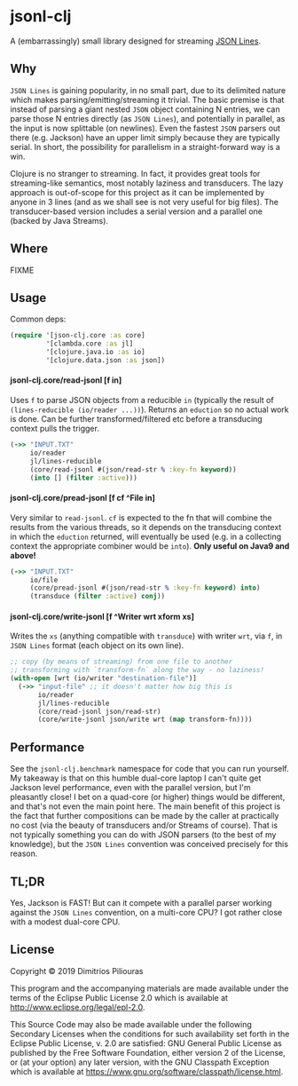 # jsonl-clj

A (embarrassingly) small library designed for streaming [JSON Lines](http://jsonlines.org/).

## Why 
`JSON Lines` is gaining popularity, in no small part, due to its delimited nature which makes parsing/emitting/streaming it trivial. The basic premise is that instead of parsing a giant nested `JSON` object containing N entries, we can parse those N entries directly (as `JSON Lines`), and potentially in parallel, as the input is now splittable (on newlines). Even the fastest `JSON` parsers out there (e.g. Jackson) have an upper limit simply because they are typically serial. In short, the possibility for parallelism in a straight-forward way is a win.


Clojure is no stranger to streaming. In fact, it provides great tools for streaming-like semantics, most notably laziness and transducers. The lazy approach is out-of-scope for this project as it can be implemented by anyone in 3 lines (and as we shall see is not very useful for big files). The transducer-based version includes a serial version and a parallel one (backed by Java Streams). 

 
## Where
FIXME 
  
## Usage
Common deps:
 
```clj
(require '[json-clj.core :as core] 
         '[clambda.core :as jl]
         '[clojure.java.io :as io]
         '[clojure.data.json :as json])
```

#### jsonl-clj.core/read-jsonl \[f in\]

Uses `f` to parse JSON objects from a reducible `in` (typically the result of `(lines-reducible (io/reader ...))`). Returns an `eduction` so no actual work is done. Can be further transformed/filtered etc before a transducing context pulls the trigger.

```clj
(->> "INPUT.TXT"
     io/reader
     jl/lines-reducible
     (core/read-jsonl #(json/read-str % :key-fn keyword))
     (into [] (filter :active)))
```

 
#### jsonl-clj.core/pread-jsonl \[f cf ^File in\]
Very similar to `read-jsonl`. `cf` is expected to the fn that will combine the results from the various threads, so it depends on the transducing context in which the `eduction` returned, will eventually be used (e.g. in a collecting context the appropriate combiner would be `into`). **Only useful on Java9 and above!**

```clj
(->> "INPUT.TXT"
     io/file
     (core/pread-jsonl #(json/read-str % :key-fn keyword) into)
     (transduce (filter :active) conj))
``` 

#### jsonl-clj.core/write-jsonl \[f ^Writer wrt xform xs\]

Writes the `xs` (anything compatible with `transduce`) with writer `wrt`, via `f`, in `JSON Lines` format (each object on its own line).

```clj
;; copy (by means of streaming) from one file to another
;; transforming with `transform-fn` along the way - no laziness!
(with-open [wrt (io/writer "destination-file")]
  (->> "input-file" ;; it doesn't matter how big this is
       io/reader
       jl/lines-reducible
       (core/read-jsonl json/read-str)
       (core/write-jsonl json/write wrt (map transform-fn))))
```



## Performance

See the `jsonl-clj.benchmark` namespace for code that you can run yourself. My takeaway is that on this humble dual-core laptop I can't quite get Jackson level performance, even with the parallel version, but I'm pleasantly close! I bet on a quad-core (or higher) things would be different, and that's not even the main point here. The main benefit of this project is the fact that further compositions can be made by the caller at practically no cost (via the beauty of transducers and/or Streams of course). That is not typically something you can do with JSON parsers (to the best of my knowledge), but the `JSON Lines` convention was conceived precisely for this reason.

## TL;DR
Yes, Jackson is FAST! But can it compete with a parallel parser working against the `JSON Lines` convention, on a multi-core CPU? I got rather close with a modest dual-core CPU. 

## License

Copyright © 2019 Dimitrios Piliouras

This program and the accompanying materials are made available under the
terms of the Eclipse Public License 2.0 which is available at
http://www.eclipse.org/legal/epl-2.0.

This Source Code may also be made available under the following Secondary
Licenses when the conditions for such availability set forth in the Eclipse
Public License, v. 2.0 are satisfied: GNU General Public License as published by
the Free Software Foundation, either version 2 of the License, or (at your
option) any later version, with the GNU Classpath Exception which is available
at https://www.gnu.org/software/classpath/license.html.
